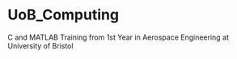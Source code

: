 # UoB_Computing
C and MATLAB Training from 1st Year in Aerospace Engineering at University of Bristol
